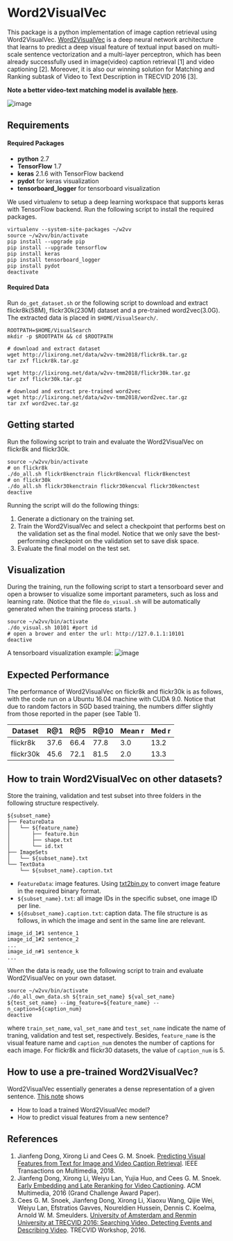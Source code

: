 # Word2VisualVec

This package is a python implementation of image caption retrieval using Word2VisualVec. [Word2VisualVec](https://ieeexplore.ieee.org/document/8353472/) is a deep neural network architecture that learns to predict a deep visual feature of textual input based on multi-scale sentence vectorization and a multi-layer perceptron, which has been already successfully used in image(video) caption retrieval [1] and video captioning [2]. Moreover, it is also our winning solution for Matching and Ranking subtask of Video to Text Description in TRECVID 2016 [3].

**Note a better video-text matching model is available [here](https://github.com/danieljf24/dual_encoding).**

![image](w2vv.jpg)

## Requirements

#### Required Packages
* **python** 2.7
* **TensorFlow** 1.7 
* **keras** 2.1.6 with TensorFlow backend
* **pydot** for keras visualization
* **tensorboard_logger** for tensorboard visualization

We used virtualenv to setup a deep learning workspace that supports keras with TensorFlow backend.
Run the following script to install the required packages.
```shell
virtualenv --system-site-packages ~/w2vv
source ~/w2vv/bin/activate
pip install --upgrade pip
pip install --upgrade tensorflow
pip install keras
pip install tensorboard_logger
pip install pydot
deactivate
```

#### Required Data
Run `do_get_dataset.sh` or the following script to download and extract flickr8k(58M), flickr30k(230M) dataset and a pre-trained word2vec(3.0G).
The extracted data is placed in `$HOME/VisualSearch/`.
```shell
ROOTPATH=$HOME/VisualSearch
mkdir -p $ROOTPATH && cd $ROOTPATH

# download and extract dataset
wget http://lixirong.net/data/w2vv-tmm2018/flickr8k.tar.gz
tar zxf flickr8k.tar.gz

wget http://lixirong.net/data/w2vv-tmm2018/flickr30k.tar.gz
tar zxf flickr30k.tar.gz

# download and extract pre-trained word2vec
wget http://lixirong.net/data/w2vv-tmm2018/word2vec.tar.gz
tar zxf word2vec.tar.gz
```


## Getting started
Run the following script to train and evaluate the Word2VisualVec on flickr8k and flickr30k.
```shell
source ~/w2vv/bin/activate
# on flickr8k
./do_all.sh flickr8kenctrain flickr8kencval flickr8kenctest
# on flickr30k
./do_all.sh flickr30kenctrain flickr30kencval flickr30kenctest
deactive
```
Running the script will do the following things:
1. Generate a dictionary on the training set.
2. Train the Word2VisualVec and select a checkpoint that performs best on the validation set as the final model. Notice that we only save the best-performing checkpoint on the validation set to save disk space.
3. Evaluate the final model on the test set.

## Visualization

During the training, run the following script to start a tensorboard sever and open a browser to visualize some important parameters, such as loss and learning rate. (Notice that the file `do_visual.sh` will be automatically generated when the training process starts. )
```shell
source ~/w2vv/bin/activate
./do_visual.sh 10101 #port id
# open a brower and enter the url: http://127.0.1.1:10101
deactive
```
A tensorboard visualization example:
![image](tensorboard_visual.jpg)



## Expected Performance
The performance of Word2VisualVec on flickr8k and flickr30k is as follows, with the code run on a Ubuntu 16.04 machine with CUDA 9.0. Notice that due to random factors in SGD based training,  the numbers differ slightly from those reported in the paper (see Table 1).

| Dataset | R@1 | R@5 | R@10 | Mean r |	Med r |
| ------------- | ------------- | ------------- | ------------- |  ------------- | ------------- |
| flickr8k | 37.6 | 66.4 | 77.8 | 3.0 | 13.2 |
| flickr30k | 45.6 | 72.1 | 81.5 | 2.0 | 13.3 |




## How to train Word2VisualVec on other datasets?

Store the training, validation and test subset into three folders in the following structure respectively.
```shell
${subset_name}
├── FeatureData
│   └── ${feature_name}
│       ├── feature.bin
│       ├── shape.txt
│       └── id.txt
├── ImageSets
│   └── ${subset_name}.txt
└── TextData
    └── ${subset_name}.caption.txt

```

* `FeatureData`: image features. Using [txt2bin.py](simpleknn/txt2bin.py) to convert image feature in the required binary format.
* `${subset_name}.txt`: all image IDs in the specific subset, one image ID per line.
* `${dsubset_name}.caption.txt`: caption data. The file structure is as follows, in which the image and sent in the same line are relevant.
```
image_id_1#1 sentence_1
image_id_1#2 sentence_2
...
image_id_n#1 sentence_k
...
```

When the data is ready, use the following script to train and evaluate Word2VisualVec on your own dataset.
```shell
source ~/w2vv/bin/activate
./do_all_own_data.sh ${train_set_name} ${val_set_name} ${test_set_name} --img_feature=${feature_name} --n_caption=${caption_num}
deactive
```
where `train_set_name`, `val_set_name` and `test_set_name` indicate the name of traning, validation and test set, respectively. Besides, `feature_name` is the visual feature name and `caption_num` denotes the number of captions for each image. For flickr8k and flickr30 datasets, the value of `caption_num` is 5. 

## How to use a pre-trained Word2VisualVec?
Word2VisualVec essentially generates a dense representation of a given sentence.
[This note](w2vv_representation.ipynb) shows
* How to load a trained Word2VisualVec model?
* How to predict visual features from a new sentence?


## References
1. Jianfeng Dong, Xirong Li and Cees G. M. Snoek. [Predicting Visual Features from Text for Image and Video Caption Retrieval](https://ieeexplore.ieee.org/document/8353472/). IEEE Transactions on Multimedia, 2018.
2. Jianfeng Dong, Xirong Li, Weiyu Lan, Yujia Huo, and Cees G. M. Snoek. [Early Embedding and Late Reranking for Video Captioning](http://dl.acm.org/citation.cfm?id=2984064). ACM Multimedia, 2016 (Grand Challenge Award Paper).
3. Cees G. M. Snoek, Jianfeng Dong, Xirong Li, Xiaoxu Wang, Qijie Wei, Weiyu Lan, Efstratios Gavves, Noureldien Hussein, Dennis C. Koelma, Arnold W. M. Smeulders. [University of Amsterdam and Renmin University at TRECVID 2016: Searching Video, Detecting Events and Describing Video](https://www-nlpir.nist.gov/projects/tvpubs/tv16.papers/mediamill.pdf). TRECVID Workshop, 2016.

